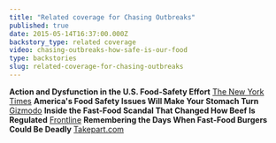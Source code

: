 ```yaml
---
title: "Related coverage for Chasing Outbreaks"
published: true
date: 2015-05-14T16:37:00.000Z
backstory_type: related coverage
video: chasing-outbreaks-how-safe-is-our-food
type: backstories
slug: related-coverage-for-chasing-outbreaks
---
```


**Action and Dysfunction in the U.S. Food-Safety Effort**
[The New York Times](http://www.nytimes.com/2015/05/11/us/action-and-dysfunction-in-the-us-food-safety-effort.html)
**America's Food Safety Issues Will Make Your Stomach Turn**
[Gizmodo](http://gizmodo.com/americas-horrible-food-safety-system-will-make-your-sto-1703729069)
**Inside the Fast-Food Scandal That Changed How Beef Is Regulated**
[Frontline](http://www.pbs.org/wgbh/pages/frontline/health-science-technology/trouble-with-chicken/inside-the-fast-food-scandal-that-changed-how-beef-is-regulated/)
**Remembering the Days When Fast-Food Burgers Could Be Deadly**
[Takepart.com](http://www.takepart.com/article/2015/05/11/jack-box-e-coli)

